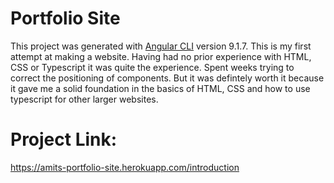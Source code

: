 # Portfolio Site

This project was generated with [Angular CLI](https://github.com/angular/angular-cli) version 9.1.7.
This is my first attempt at making a website. Having had no prior experience with HTML, CSS or Typescript it was quite the experience. Spent weeks trying to correct the positioning of components. But it was defintely worth it because it gave me a solid foundation in the basics of HTML, CSS and how to use typescript for other larger websites. 


# Project Link:

https://amits-portfolio-site.herokuapp.com/introduction

